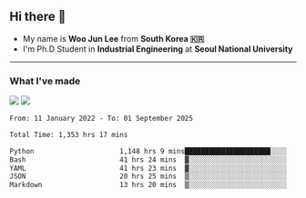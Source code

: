 ## Hi there 👋

- My name is **Woo Jun Lee** from **South Korea 🇰🇷**
- I'm Ph.D Student in **Industrial Engineering** at **Seoul National University**

---

### What I've made

<a href="https://share.streamlit.io/tomtom1103/kuiai_hackathon_2022/main/JL_app.py"><img src="https://img.shields.io/badge/Journey Lee-161B22?style=for-the-badge&logo=streamlit&logoColor=FF4B4B"/></a> <a href="https://jeon-100.github.io/Dangzang/"><img src="https://img.shields.io/badge/당신을 위한 장학금, 당장!-161B22?style=for-the-badge&logo=react&logoColor=#61DAFB"/></a>

<!--START_SECTION:waka-->

```txt
From: 11 January 2022 - To: 01 September 2025

Total Time: 1,353 hrs 17 mins

Python                     1,148 hrs 9 mins█████████████████████░░░░   84.28 %
Bash                       41 hrs 24 mins  ▓░░░░░░░░░░░░░░░░░░░░░░░░   03.04 %
YAML                       41 hrs 23 mins  ▓░░░░░░░░░░░░░░░░░░░░░░░░   03.04 %
JSON                       20 hrs 25 mins  ▒░░░░░░░░░░░░░░░░░░░░░░░░   01.50 %
Markdown                   13 hrs 20 mins  ▒░░░░░░░░░░░░░░░░░░░░░░░░   00.98 %
```

<!--END_SECTION:waka-->
